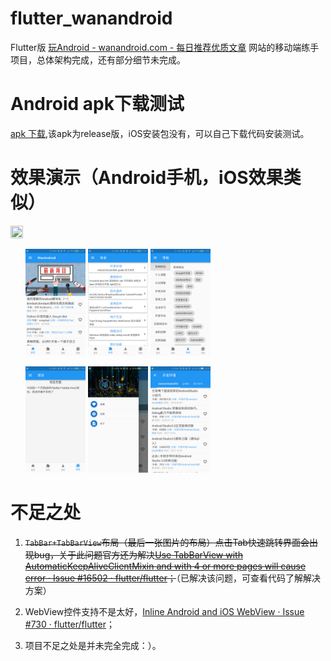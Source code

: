 # flutter_wanandroid
Flutter版 [玩Android \- wanandroid\.com \- 每日推荐优质文章](http://www.wanandroid.com/) 网站的移动端练手项目，总体架构完成，还有部分细节未完成。

# Android apk下载测试
[apk 下载](https://github.com/JakeyYe/flutter_wanandroid/blob/master/raw/app-release.apk),该apk为release版，iOS安装包没有，可以自己下载代码安装测试。

# 效果演示（Android手机，iOS效果类似）
<img src="https://github.com/JakeyYe/flutter_wanandroid/blob/master/raw/screenrecord.gif?raw=true" width="20%" height="20%">

<!--gif缩小比例width和比例之间不能有空格，而图片缩小比例就要空格，：（刚好相反）-->

<ul>
<img src="https://github.com/JakeyYe/flutter_wanandroid/blob/master/raw/Screenshot_1.png?raw=true" width = "20%" height = "20%" alt='首页'>
<img src="https://github.com/JakeyYe/flutter_wanandroid/blob/master/raw/Screenshot_2.png?raw=true" width = "20%" height = "20%" alt='体系'>
<img src="https://github.com/JakeyYe/flutter_wanandroid/blob/master/raw/Screenshot_3.png?raw=true" width = "20%" height = "20%" alt='导航'>
</ul>

<ul>
<img src="https://github.com/JakeyYe/flutter_wanandroid/blob/master/raw/Screenshot_4.png?raw=true" width = "20%" height = "20%" alt='项目'>
<img src="https://github.com/JakeyYe/flutter_wanandroid/blob/master/raw/Screenshot_5.png?raw=true" width = "20%" height = "20%" alt='侧边栏'>
<img src="https://github.com/JakeyYe/flutter_wanandroid/blob/master/raw/Screenshot_6.png?raw=true" width = "20%" height = "20%" alt='TabBar+TabBarView界面'>
</ul>


# 不足之处
1. ~~`TabBar+TabBarView`布局（最后一张图片的布局）点击Tab快速跳转界面会出现bug，关于此问题官方还为解决[Use TabBarView with AutomaticKeepAliveClientMixin and with 4 or more pages will cause error · Issue \#16502 · flutter/flutter](https://github.com/flutter/flutter/issues/16502)；~~（已解决该问题，可查看代码了解解决方案）

2. WebView控件支持不是太好，[Inline Android and iOS WebView · Issue \#730 · flutter/flutter](https://github.com/flutter/flutter/issues/730)；

3. 项目不足之处是并未完全完成：）。